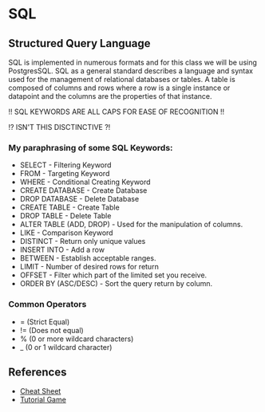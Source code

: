 # SQL

## Structured Query Language
SQL is implemented in numerous formats and for this class we will be using PostgresSQL. SQL as a general standard describes a language and syntax used for the management of relational databases or tables. A table is composed of columns and rows where a row is a single instance or datapoint and the columns are the properties of that instance. 

!! SQL KEYWORDS ARE ALL CAPS FOR EASE OF RECOGNITION !!

!? ISN'T THIS DISCTINCTIVE ?!

### My paraphrasing of some SQL Keywords:
- SELECT - Filtering Keyword
- FROM - Targeting Keyword
- WHERE - Conditional Creating Keyword
- CREATE DATABASE - Create Database
- DROP DATABASE - Delete Database
- CREATE TABLE - Create Table
- DROP TABLE - Delete Table
- ALTER TABLE (ADD, DROP) - Used for the manipulation of columns. 
- LIKE - Comparison Keyword
- DISTINCT - Return only unique values
- INSERT INTO - Add a row
- BETWEEN - Establish acceptable ranges.
- LIMIT - Number of desired rows for return
- OFFSET - Filter which part of the limited set you receive.
- ORDER BY (ASC/DESC) - Sort the query return by column. 
### Common Operators
- = (Strict Equal)
- != (Does not equal)
- % (0 or more wildcard characters)
- _ (0 or 1 wildcard character)


## References 
- [Cheat Sheet](http://www.cheat-sheets.org/sites/sql.su/)
- [Tutorial Game](https://sqlbolt.com/)